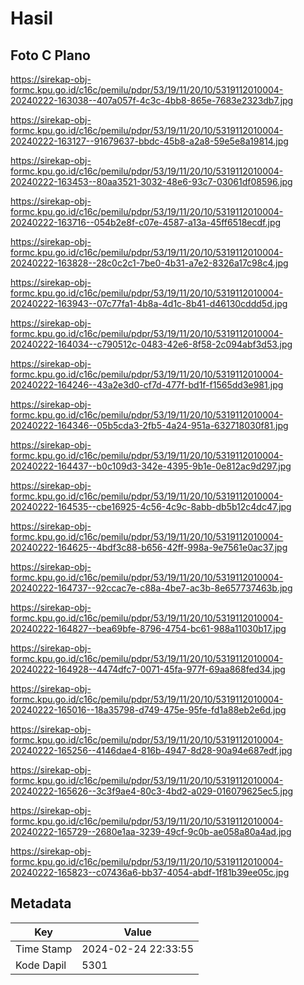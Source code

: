 # Hasil

## Foto C Plano

https://sirekap-obj-formc.kpu.go.id/c16c/pemilu/pdpr/53/19/11/20/10/5319112010004-20240222-163038--407a057f-4c3c-4bb8-865e-7683e2323db7.jpg

https://sirekap-obj-formc.kpu.go.id/c16c/pemilu/pdpr/53/19/11/20/10/5319112010004-20240222-163127--91679637-bbdc-45b8-a2a8-59e5e8a19814.jpg

https://sirekap-obj-formc.kpu.go.id/c16c/pemilu/pdpr/53/19/11/20/10/5319112010004-20240222-163453--80aa3521-3032-48e6-93c7-03061df08596.jpg

https://sirekap-obj-formc.kpu.go.id/c16c/pemilu/pdpr/53/19/11/20/10/5319112010004-20240222-163716--054b2e8f-c07e-4587-a13a-45ff6518ecdf.jpg

https://sirekap-obj-formc.kpu.go.id/c16c/pemilu/pdpr/53/19/11/20/10/5319112010004-20240222-163828--28c0c2c1-7be0-4b31-a7e2-8326a17c98c4.jpg

https://sirekap-obj-formc.kpu.go.id/c16c/pemilu/pdpr/53/19/11/20/10/5319112010004-20240222-163943--07c77fa1-4b8a-4d1c-8b41-d46130cddd5d.jpg

https://sirekap-obj-formc.kpu.go.id/c16c/pemilu/pdpr/53/19/11/20/10/5319112010004-20240222-164034--c790512c-0483-42e6-8f58-2c094abf3d53.jpg

https://sirekap-obj-formc.kpu.go.id/c16c/pemilu/pdpr/53/19/11/20/10/5319112010004-20240222-164246--43a2e3d0-cf7d-477f-bd1f-f1565dd3e981.jpg

https://sirekap-obj-formc.kpu.go.id/c16c/pemilu/pdpr/53/19/11/20/10/5319112010004-20240222-164346--05b5cda3-2fb5-4a24-951a-632718030f81.jpg

https://sirekap-obj-formc.kpu.go.id/c16c/pemilu/pdpr/53/19/11/20/10/5319112010004-20240222-164437--b0c109d3-342e-4395-9b1e-0e812ac9d297.jpg

https://sirekap-obj-formc.kpu.go.id/c16c/pemilu/pdpr/53/19/11/20/10/5319112010004-20240222-164535--cbe16925-4c56-4c9c-8abb-db5b12c4dc47.jpg

https://sirekap-obj-formc.kpu.go.id/c16c/pemilu/pdpr/53/19/11/20/10/5319112010004-20240222-164625--4bdf3c88-b656-42ff-998a-9e7561e0ac37.jpg

https://sirekap-obj-formc.kpu.go.id/c16c/pemilu/pdpr/53/19/11/20/10/5319112010004-20240222-164737--92ccac7e-c88a-4be7-ac3b-8e657737463b.jpg

https://sirekap-obj-formc.kpu.go.id/c16c/pemilu/pdpr/53/19/11/20/10/5319112010004-20240222-164827--bea69bfe-8796-4754-bc61-988a11030b17.jpg

https://sirekap-obj-formc.kpu.go.id/c16c/pemilu/pdpr/53/19/11/20/10/5319112010004-20240222-164928--4474dfc7-0071-45fa-977f-69aa868fed34.jpg

https://sirekap-obj-formc.kpu.go.id/c16c/pemilu/pdpr/53/19/11/20/10/5319112010004-20240222-165016--18a35798-d749-475e-95fe-fd1a88eb2e6d.jpg

https://sirekap-obj-formc.kpu.go.id/c16c/pemilu/pdpr/53/19/11/20/10/5319112010004-20240222-165256--4146dae4-816b-4947-8d28-90a94e687edf.jpg

https://sirekap-obj-formc.kpu.go.id/c16c/pemilu/pdpr/53/19/11/20/10/5319112010004-20240222-165626--3c3f9ae4-80c3-4bd2-a029-016079625ec5.jpg

https://sirekap-obj-formc.kpu.go.id/c16c/pemilu/pdpr/53/19/11/20/10/5319112010004-20240222-165729--2680e1aa-3239-49cf-9c0b-ae058a80a4ad.jpg

https://sirekap-obj-formc.kpu.go.id/c16c/pemilu/pdpr/53/19/11/20/10/5319112010004-20240222-165823--c07436a6-bb37-4054-abdf-1f81b39ee05c.jpg


## Metadata

| Key        | Value               |
| ---------- | ------------------- |
| Time Stamp | 2024-02-24 22:33:55 |
| Kode Dapil | 5301                |



